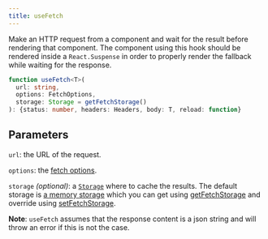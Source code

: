 ```yaml
---
title: useFetch
---
```


Make an HTTP request from a component and wait for the result before rendering that component. The component using this hook should be rendered inside a `React.Suspense` in order to properly render the fallback while waiting for the response.

```typescript
function useFetch<T>(
  url: string,
  options: FetchOptions,
  storage: Storage = getFetchStorage()
): {status: number, headers: Headers, body: T, reload: function}
```

## Parameters

`url`: the URL of the request.

`options`: the [fetch options](fetch-options.md).

`storage` _(optional)_: a [`Storage`](storage.md) where to cache the results. The default storage is [a memory storage](create-memory-storage.md) which you can get using [getFetchStorage](get-fetch-storage.md) and override using [setFetchStorage](set-fetch-storage.md).

__Note__: `useFetch` assumes that the response content is a json string and will throw an error if this is not the case.
